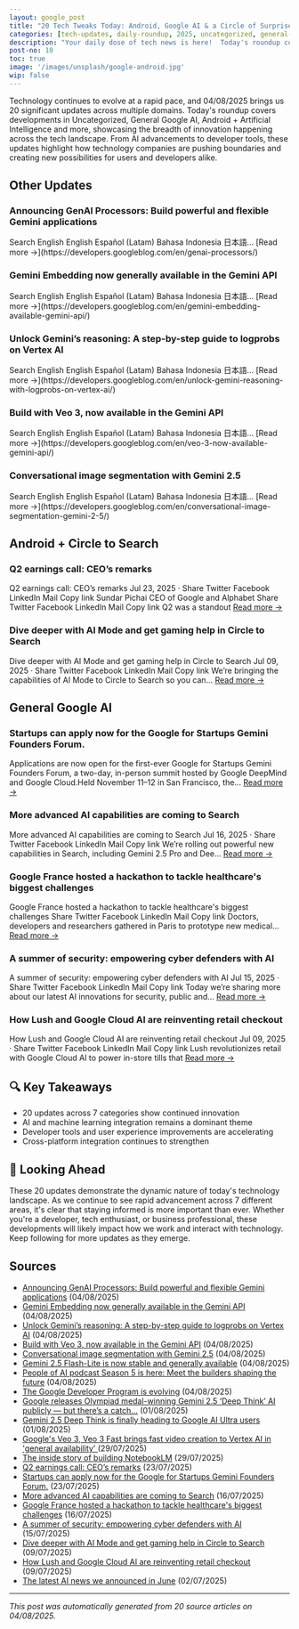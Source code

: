 ```yaml
---
layout: google_post
title: "20 Tech Tweaks Today: Android, Google AI & a Circle of Surprises"
categories: [tech-updates, daily-roundup, 2025, uncategorized, general-google-ai, android-+-artificial-intelligence, android-+-gemini, privacy-&-security, android-development, android-+-circle-to-search]
description: "Your daily dose of tech news is here!  Today's roundup covers 20+ updates, diving deep into Google AI advancements and general tech happenings.  Expect insightful coverage – from miscellaneous marvels to Android's latest."
post-no: 10
toc: true
image: '/images/unsplash/google-android.jpg'
wip: false
---
```


Technology continues to evolve at a rapid pace, and 04/08/2025 brings us 20 significant updates across multiple domains. Today's roundup covers developments in Uncategorized, General Google AI, Android + Artificial Intelligence and more, showcasing the breadth of innovation happening across the tech landscape. From AI advancements to developer tools, these updates highlight how technology companies are pushing boundaries and creating new possibilities for users and developers alike.

## Other Updates

### Announcing GenAI Processors: Build powerful and flexible Gemini applications

<iframe src="https://www.googletagmanager.com/ns.html?id=GTM-WVTLDSL " height="0" width="0" style="display:none;visibility:hidden"></iframe> Search English English Español (Latam) Bahasa Indonesia 日本語... [Read more →](https://developers.googleblog.com/en/genai-processors/)

### Gemini Embedding now generally available in the Gemini API

<iframe src="https://www.googletagmanager.com/ns.html?id=GTM-WVTLDSL " height="0" width="0" style="display:none;visibility:hidden"></iframe> Search English English Español (Latam) Bahasa Indonesia 日本語... [Read more →](https://developers.googleblog.com/en/gemini-embedding-available-gemini-api/)

### Unlock Gemini’s reasoning: A step-by-step guide to logprobs on Vertex AI

<iframe src="https://www.googletagmanager.com/ns.html?id=GTM-WVTLDSL " height="0" width="0" style="display:none;visibility:hidden"></iframe> Search English English Español (Latam) Bahasa Indonesia 日本語... [Read more →](https://developers.googleblog.com/en/unlock-gemini-reasoning-with-logprobs-on-vertex-ai/)

### Build with Veo 3, now available in the Gemini API

<iframe src="https://www.googletagmanager.com/ns.html?id=GTM-WVTLDSL " height="0" width="0" style="display:none;visibility:hidden"></iframe> Search English English Español (Latam) Bahasa Indonesia 日本語... [Read more →](https://developers.googleblog.com/en/veo-3-now-available-gemini-api/)

### Conversational image segmentation with Gemini 2.5

<iframe src="https://www.googletagmanager.com/ns.html?id=GTM-WVTLDSL " height="0" width="0" style="display:none;visibility:hidden"></iframe> Search English English Español (Latam) Bahasa Indonesia 日本語... [Read more →](https://developers.googleblog.com/en/conversational-image-segmentation-gemini-2-5/)

## Android + Circle to Search

### Q2 earnings call: CEO’s remarks

Q2 earnings call: CEO’s remarks Jul 23, 2025 · Share Twitter Facebook LinkedIn Mail Copy link Sundar Pichai CEO of Google and Alphabet Share Twitter Facebook LinkedIn Mail Copy link Q2 was a standout [Read more →](https://blog.google/inside-google/message-ceo/alphabet-earnings-q2-2025/)

### Dive deeper with AI Mode and get gaming help in Circle to Search

Dive deeper with AI Mode and get gaming help in Circle to Search Jul 09, 2025 · Share Twitter Facebook LinkedIn Mail Copy link We’re bringing the capabilities of AI Mode to Circle to Search so you can... [Read more →](https://blog.google/products/search/circle-to-search-ai-mode-gaming/)

## General Google AI

### Startups can apply now for the Google for Startups Gemini Founders Forum.

Applications are now open for the first-ever Google for Startups Gemini Founders Forum, a two-day, in-person summit hosted by Google DeepMind and Google Cloud.Held November 11–12 in San Francisco, the... [Read more →](https://blog.google/outreach-initiatives/entrepreneurs/apply-google-for-startups-gemini-founders-fund/)

### More advanced AI capabilities are coming to Search

More advanced AI capabilities are coming to Search Jul 16, 2025 · Share Twitter Facebook LinkedIn Mail Copy link We’re rolling out powerful new capabilities in Search, including Gemini 2.5 Pro and Dee... [Read more →](https://blog.google/products/search/deep-search-business-calling-google-search/)

### Google France hosted a hackathon to tackle healthcare's biggest challenges

Google France hosted a hackathon to tackle healthcare's biggest challenges Share Twitter Facebook LinkedIn Mail Copy link Doctors, developers and researchers gathered in Paris to prototype new medical... [Read more →](https://blog.google/technology/health/google-france-ai-healthcare-hackathon/)

### A summer of security: empowering cyber defenders with AI

A summer of security: empowering cyber defenders with AI Jul 15, 2025 · Share Twitter Facebook LinkedIn Mail Copy link Today we’re sharing more about our latest AI innovations for security, public and... [Read more →](https://blog.google/technology/safety-security/cybersecurity-updates-summer-2025/)

### How Lush and Google Cloud AI are reinventing retail checkout

How Lush and Google Cloud AI are reinventing retail checkout Jul 09, 2025 · Share Twitter Facebook LinkedIn Mail Copy link Lush revolutionizes retail with Google Cloud AI to power in-store tills that [Read more →](https://blog.google/around-the-globe/google-europe/united-kingdom/how-lush-and-google-cloud-ai-are-reinventing-retail-checkout/)

## 🔍 Key Takeaways

- 20 updates across 7 categories show continued innovation
- AI and machine learning integration remains a dominant theme
- Developer tools and user experience improvements are accelerating
- Cross-platform integration continues to strengthen

## 🚀 Looking Ahead

These 20 updates demonstrate the dynamic nature of today's technology landscape. As we continue to see rapid advancement across 7 different areas, it's clear that staying informed is more important than ever. Whether you're a developer, tech enthusiast, or business professional, these developments will likely impact how we work and interact with technology. Keep following for more updates as they emerge.

## Sources

- [Announcing GenAI Processors: Build powerful and flexible Gemini applications](https://developers.googleblog.com/en/genai-processors/) (04/08/2025)
- [Gemini Embedding now generally available in the Gemini API](https://developers.googleblog.com/en/gemini-embedding-available-gemini-api/) (04/08/2025)
- [Unlock Gemini’s reasoning: A step-by-step guide to logprobs on Vertex AI](https://developers.googleblog.com/en/unlock-gemini-reasoning-with-logprobs-on-vertex-ai/) (04/08/2025)
- [Build with Veo 3, now available in the Gemini API](https://developers.googleblog.com/en/veo-3-now-available-gemini-api/) (04/08/2025)
- [Conversational image segmentation with Gemini 2.5](https://developers.googleblog.com/en/conversational-image-segmentation-gemini-2-5/) (04/08/2025)
- [Gemini 2.5 Flash-Lite is now stable and generally available](https://developers.googleblog.com/en/gemini-25-flash-lite-is-now-stable-and-generally-available/) (04/08/2025)
- [People of AI podcast Season 5 is here: Meet the builders shaping the future](https://developers.googleblog.com/en/people-of-ai-podcast-season-5/) (04/08/2025)
- [The Google Developer Program is evolving](https://developers.googleblog.com/en/google-developer-program-join-connect-code/) (04/08/2025)
- [Google releases Olympiad medal-winning Gemini 2.5 ‘Deep Think’ AI publicly — but there’s a catch…](https://venturebeat.com/ai/google-releases-olympiad-medal-winning-gemini-2-5-deep-think-ai-publicly-but-theres-a-catch/) (01/08/2025)
- [ Gemini 2.5 Deep Think is finally heading to Google AI Ultra users ](https://www.androidcentral.com/apps-software/gemini-2-5-deep-think-is-finally-heading-to-google-ai-ultra-users) (01/08/2025)
- [ Google's Veo 3, Veo 3 Fast brings fast video creation to Vertex AI in 'general availability' ](https://www.androidcentral.com/apps-software/ai/google-veo-3-veo-3-fast-fast-video-creation-vertex-ai-feature-teaser-announced) (29/07/2025)
- [The inside story of building NotebookLM](https://blog.google/technology/ai/developing-notebooklm/) (29/07/2025)
- [Q2 earnings call: CEO’s remarks](https://blog.google/inside-google/message-ceo/alphabet-earnings-q2-2025/) (23/07/2025)
- [Startups can apply now for the Google for Startups Gemini Founders Forum.](https://blog.google/outreach-initiatives/entrepreneurs/apply-google-for-startups-gemini-founders-fund/) (23/07/2025)
- [More advanced AI capabilities are coming to Search](https://blog.google/products/search/deep-search-business-calling-google-search/) (16/07/2025)
- [Google France hosted a hackathon to tackle healthcare's biggest challenges](https://blog.google/technology/health/google-france-ai-healthcare-hackathon/) (16/07/2025)
- [A summer of security: empowering cyber defenders with AI](https://blog.google/technology/safety-security/cybersecurity-updates-summer-2025/) (15/07/2025)
- [Dive deeper with AI Mode and get gaming help in Circle to Search](https://blog.google/products/search/circle-to-search-ai-mode-gaming/) (09/07/2025)
- [How Lush and Google Cloud AI are reinventing retail checkout](https://blog.google/around-the-globe/google-europe/united-kingdom/how-lush-and-google-cloud-ai-are-reinventing-retail-checkout/) (09/07/2025)
- [The latest AI news we announced in June](https://blog.google/technology/ai/google-ai-updates-june-2025/) (02/07/2025)

---
*This post was automatically generated from 20 source articles on 04/08/2025.*
